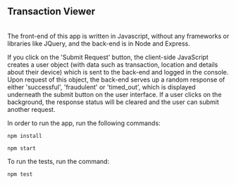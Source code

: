## Transaction Viewer
<br>
The front-end of this app is written in Javascript, without any frameworks or libraries like JQuery, and the back-end is in Node and Express.

If you click on the 'Submit Request' button, the client-side JavaScript creates a user object (with data such as transaction, location and details about their device) which is sent to the back-end and logged in the console. Upon request of this object, the back-end serves up a random response of either 'successful', 'fraudulent' or 'timed_out', which is displayed underneath the submit button on the user interface. If a user clicks on the background, the response status will be cleared and the user can submit another request.

In order to run the app, run the following commands:
```
npm install
```
```
npm start
```

To run the tests, run the command:
```
npm test
```
